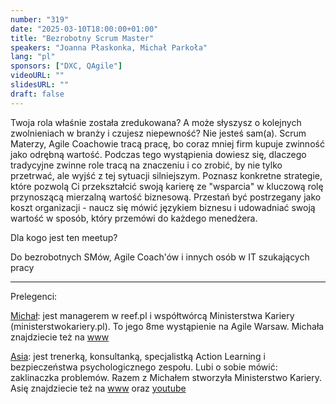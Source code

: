 ```yaml
---
number: "319"
date: "2025-03-10T18:00:00+01:00"
title: "Bezrobotny Scrum Master"
speakers: "Joanna Płaskonka, Michał Parkoła"
lang: "pl"
sponsors: ["DXC, QAgile"]
videoURL: ""
slidesURL: ""
draft: false
---
```


Twoja rola właśnie została zredukowana? A może słyszysz o kolejnych zwolnieniach w branży i czujesz niepewność? Nie jesteś sam(a). Scrum Materzy, Agile Coachowie tracą pracę, bo coraz mniej firm kupuje zwinność jako odrębną wartość.
Podczas tego wystąpienia dowiesz się, dlaczego tradycyjne zwinne role tracą na znaczeniu i co zrobić, by nie tylko przetrwać, ale wyjść z tej sytuacji silniejszym. Poznasz konkretne strategie, które pozwolą Ci przekształcić swoją karierę ze "wsparcia" w kluczową rolę przynoszącą mierzalną wartość biznesową.
Przestań być postrzegany jako koszt organizacji - naucz się mówić językiem biznesu i udowadniać swoją wartość w sposób, który przemówi do każdego menedżera.

Dla kogo jest ten meetup?

Do bezrobotnych SMów, Agile Coach'ów i innych osób w IT szukających pracy

***

Prelegenci:

<a href="https://www.linkedin.com/in/michalparkola/" target="_blank">Michał</a>: jest managerem w reef.pl i współtwórcą Ministerstwa Kariery (ministerstwokariery.pl). To jego 8me wystąpienie na Agile Warsaw. Michała znajdziecie też na <a href="https://michalparkola.com/" target="_blank">www</a>

<a href="https://www.linkedin.com/in/joanna-plaskonka/" target="_blank">Asia</a>: jest trenerką, konsultanką, specjalistką Action Learning i bezpieczeństwa psychologicznego zespołu. Lubi o sobie mówić: zaklinaczka problemów. Razem z Michałem stworzyła Ministerstwo Kariery. Asię znajdziecie też na <a href="https://www.joannaplaskonka.com/" target="_blank">www</a> oraz <a href="https://www.youtube.com/@scrum-with-joanna" target="_blank">youtube</a>


